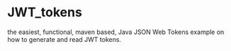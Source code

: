 # JWT_tokens
the easiest, functional, maven based, Java JSON Web Tokens example on how to generate and read JWT tokens.
